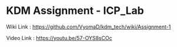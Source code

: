# KDM Assignment - ICP_Lab

Wiki Link : https://github.com/VyomaD/kdm_tech/wiki/Assignment-1

Video Link : https://youtu.be/57-OYS8sCOc
